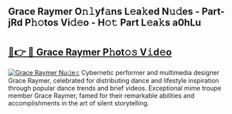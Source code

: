 ## Grace Raymer O𝚗𝚕yf𝚊ns L𝚎a𝚔ed N𝚞𝚍es - Part-jRd P𝚑𝚘tos Vi𝚍𝚎o - H𝚘𝚝 Part L𝚎a𝚔s a0hLu

# <h2><a href="http://kfeszr.oniu.top/?m=Grace+Raymer">🔗👉 🔴 Grace Raymer P𝚑ot𝚘𝚜 V𝚒d𝚎o</a></h2>

[![Grace Raymer Nu𝚍e𝚜](https://i.imgur.com/0qMVB7G.gif)](http://kfeszr.oniu.top/?m=Grace+Raymer)
Cybernetic performer and multimedia designer Grace Raymer, celebrated for distributing dance and lifestyle inspiration through popular dance trends and brief videos. Exceptional mime troupe member Grace Raymer, famed for their remarkable abilities and accomplishments in the art of silent storytelling.  
